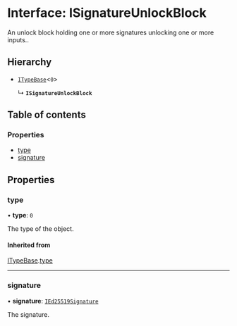 # Interface: ISignatureUnlockBlock

An unlock block holding one or more signatures unlocking one or more inputs..

## Hierarchy

- [`ITypeBase`](ITypeBase.md)<``0``\>

  ↳ **`ISignatureUnlockBlock`**

## Table of contents

### Properties

- [type](ISignatureUnlockBlock.md#type)
- [signature](ISignatureUnlockBlock.md#signature)

## Properties

### type

• **type**: ``0``

The type of the object.

#### Inherited from

[ITypeBase](ITypeBase.md).[type](ITypeBase.md#type)

___

### signature

• **signature**: [`IEd25519Signature`](IEd25519Signature.md)

The signature.
